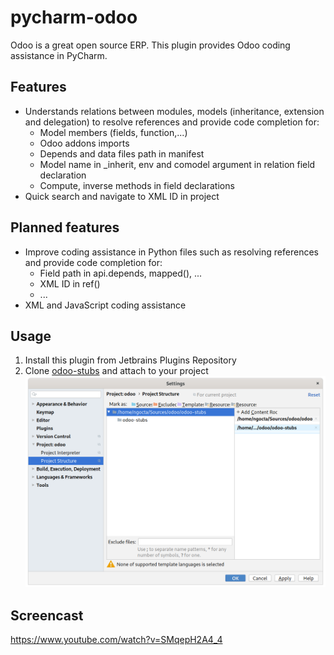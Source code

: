 # pycharm-odoo
Odoo is a great open source ERP. This plugin provides Odoo coding assistance in PyCharm.

## Features
* Understands relations between modules, models (inheritance, extension and delegation) to resolve references and provide code completion for:
    * Model members (fields, function,...)
    * Odoo addons imports
    * Depends and data files path in manifest
    * Model name in _inherit, env and comodel argument in relation field declaration
    * Compute, inverse methods in field declarations
* Quick search and navigate to XML ID in project

## Planned features
* Improve coding assistance in Python files such as resolving references and provide code completion for:
    * Field path in api.depends, mapped(), ...
    * XML ID in ref()
    * ...
* XML and JavaScript coding assistance

## Usage
1. Install this plugin from Jetbrains Plugins Repository 
2. Clone [odoo-stubs](https://github.com/trinhanhngoc/odoo-stubs) and attach to your project
![](images/odoo-stubs.png)


## Screencast
https://www.youtube.com/watch?v=SMqepH2A4_4